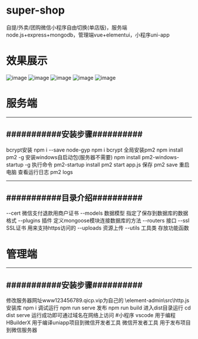# super-shop
自提/外卖/团购微信小程序自由切换(单店版)，服务端node.js+express+mongodb，管理端vue+elementui，小程序uni-app
# 效果展示
![image](https://github.com/sword2022/images/blob/8683c95d2b0f11cb12d7a9dfd4d31fc3510532b2/0.jpg)
![image](https://github.com/sword2022/images/blob/8683c95d2b0f11cb12d7a9dfd4d31fc3510532b2/1.jpg)
![image](https://github.com/sword2022/images/blob/8683c95d2b0f11cb12d7a9dfd4d31fc3510532b2/2.jpg)
![image](https://github.com/sword2022/images/blob/8683c95d2b0f11cb12d7a9dfd4d31fc3510532b2/3.jpg)
![image](https://github.com/sword2022/images/blob/8683c95d2b0f11cb12d7a9dfd4d31fc3510532b2/5.jpg)
# 服务端
_______________________________________
###########安装步骤##########
---------------------------------------
bcrypt安装
npm i --save node-gyp
npm i bcrypt
全局安装pm2
npm install pm2 -g
安装windows自启动包(服务器不需要)
npm install pm2-windows-startup -g
执行命令
pm2-startup install
pm2 start  app.js
保存
pm2 save
重启电脑
查看运行日志
pm2 logs
_______________________________________
###########目录介绍##########
---------------------------------------
--cert		微信支付退款用商户证书
--models		数据模型 指定了保存到数据库的数据格式
--plugins		插件 定义mongoose模块连接数据库的方法
--routers		接口
--ssl		SSL证书 用来支持https访问的
--uploads		资源上传
--utils		工具类 存放功能函数
# 管理端
_______________________________________
###########安装步骤##########
---------------------------------------
修改服务器网址www123456789.qicp.vip为自己的
\element-admin\src\http.js
安装库
npm i
调试运行
npm run serve
发布
npm run build
进入dist目录运行
cd dist
serve
运行成功即可通过域名在网络上访问
#小程序
vscode		用于编程
HBuilderX		用于编译uniapp项目到微信开发者工具
微信开发者工具	用于发布项目到微信服务器
